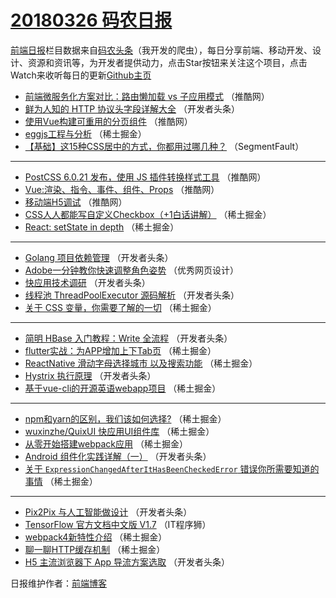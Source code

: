 # [20180326 码农日报](https://toutiao.qdkfweb.cn/date/2018/03/26)

[前端日报](https://qdkfweb.cn/c/news)栏目数据来自[码农头条](https://toutiao.qdkfweb.cn/)（我开发的爬虫），每日分享前端、移动开发、设计、资源和资讯等，为开发者提供动力，点击Star按钮来关注这个项目，点击Watch来收听每日的更新[Github主页](https://github.com/kujian/frontendDaily)
* [前端微服务化方案对比：路由懒加载 vs 子应用模式](https://toutiao.qdkfweb.cn/68353.html) （推酷网）
* [鲜为人知的 HTTP 协议头字段详解大全](https://toutiao.qdkfweb.cn/68324.html) （开发者头条）
* [使用Vue构建可重用的分页组件](https://toutiao.qdkfweb.cn/68352.html) （推酷网）
* [eggjs工程与分析](https://toutiao.qdkfweb.cn/68314.html) （稀土掘金）
* [【基础】这15种CSS居中的方式，你都用过哪几种？](https://toutiao.qdkfweb.cn/68313.html) （SegmentFault）

***
* [PostCSS 6.0.21 发布，使用 JS 插件转换样式工具](https://toutiao.qdkfweb.cn/68355.html) （推酷网）
* [Vue:渲染、指令、事件、组件、Props](https://toutiao.qdkfweb.cn/68348.html) （推酷网）
* [移动端H5调试](https://toutiao.qdkfweb.cn/68354.html) （推酷网）
* [CSS人人都能写自定义Checkbox（+1白话讲解）](https://toutiao.qdkfweb.cn/68491.html) （稀土掘金）
* [React: setState in depth](https://toutiao.qdkfweb.cn/68317.html) （稀土掘金）

***
* [Golang 项目依赖管理](https://toutiao.qdkfweb.cn/68331.html) （开发者头条）
* [Adobe一分钟教你快速调整角色姿势](https://toutiao.qdkfweb.cn/68453.html) （优秀网页设计）
* [快应用技术调研](https://toutiao.qdkfweb.cn/68327.html) （开发者头条）
* [线程池 ThreadPoolExecutor 源码解析](https://toutiao.qdkfweb.cn/68325.html) （开发者头条）
* [关于 CSS 变量，你需要了解的一切](https://toutiao.qdkfweb.cn/68477.html) （稀土掘金）

***
* [简明 HBase 入门教程：Write 全流程](https://toutiao.qdkfweb.cn/68329.html) （开发者头条）
* [flutter实战：为APP增加上下Tab页](https://toutiao.qdkfweb.cn/68490.html) （稀土掘金）
* [ReactNative 滑动字母选择城市 以及搜索功能](https://toutiao.qdkfweb.cn/68480.html) （稀土掘金）
* [Hystrix 执行原理](https://toutiao.qdkfweb.cn/68330.html) （开发者头条）
* [基于vue-cli的开源英语webapp项目](https://toutiao.qdkfweb.cn/68315.html) （稀土掘金）

***
* [npm和yarn的区别，我们该如何选择?](https://toutiao.qdkfweb.cn/68481.html) （稀土掘金）
* [wuxinzhe/QuixUI 快应用UI组件库](https://toutiao.qdkfweb.cn/68316.html) （稀土掘金）
* [从零开始搭建webpack应用](https://toutiao.qdkfweb.cn/68482.html) （稀土掘金）
* [Android 组件化实践详解（一）](https://toutiao.qdkfweb.cn/68332.html) （开发者头条）
* [关于 `ExpressionChangedAfterItHasBeenCheckedError` 错误你所需要知道的事情](https://toutiao.qdkfweb.cn/68483.html) （稀土掘金）

***
* [Pix2Pix 与人工智能做设计](https://toutiao.qdkfweb.cn/68333.html) （开发者头条）
* [TensorFlow 官方文档中文版 V1.7](https://toutiao.qdkfweb.cn/68447.html) （IT程序狮）
* [webpack4新特性介绍](https://toutiao.qdkfweb.cn/68318.html) （稀土掘金）
* [聊一聊HTTP缓存机制](https://toutiao.qdkfweb.cn/68484.html) （稀土掘金）
* [H5 主流浏览器下 App 导流方案选取](https://toutiao.qdkfweb.cn/68334.html) （开发者头条）

日报维护作者：[前端博客](https://qdkfweb.cn/) 